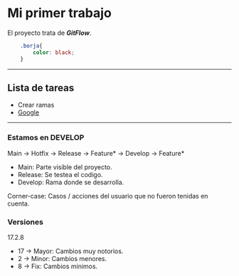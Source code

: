 # Mi primer trabajo

El proyecto trata de _**GitFlow**_.

```css
    .borja{
        color: black;
    }
```
---
## Lista de tareas
- Crear ramas
- [Google](https://www.google.com)
---

### Estamos en DEVELOP

Main -> Hotfix -> Release -> Feature* -> Develop -> Feature*

- Main: Parte visible del proyecto.
- Release: Se testea el codigo.
- Develop: Rama donde se desarrolla.

Corner-case: Casos / acciones del usuario que no fueron tenidas en cuenta.

### Versiones

17.2.8

- 17 -> Mayor: Cambios muy notorios.
- 2 -> Minor: Cambios menores.
- 8 -> Fix: Cambios mínimos.